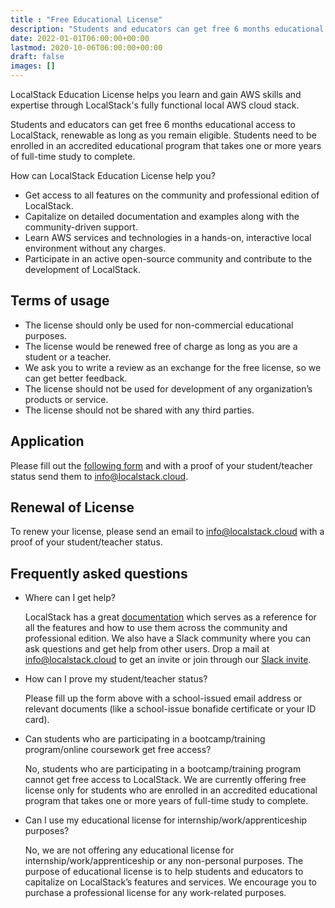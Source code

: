 ```yaml
---
title : "Free Educational License"
description: "Students and educators can get free 6 months educational access to LocalStack, renewable as long as you remain eligible."
date: 2022-01-01T06:00:00+00:00
lastmod: 2020-10-06T06:00:00+00:00
draft: false
images: []
---
```


LocalStack Education License helps you learn and gain AWS skills and expertise through LocalStack's fully functional local AWS cloud stack.

Students and educators can get free 6 months educational access to LocalStack, renewable as long as you remain eligible. Students need to be enrolled in an accredited educational program that takes one or more years of full-time study to complete.

How can LocalStack Education License help you?

- Get access to all features on the community and professional edition of LocalStack.
- Capitalize on detailed documentation and examples along with the community-driven support.
- Learn AWS services and technologies in a hands-on, interactive local environment without any charges.
- Participate in an active open-source community and contribute to the development of LocalStack.

## Terms of usage

- The license should only be used for non-commercial educational purposes.
- The license would be renewed free of charge as long as you are a student or a teacher.
- We ask you to write a review as an exchange for the free license, so we can get better feedback.
- The license should not be used for development of any organization’s products or service.
- The license should not be shared with any third parties.

## Application

Please fill out the [following form](free-educational-license-application-localstack.docx) and with a proof of your student/teacher status send them to [info@localstack.cloud](mailto:info@localstack.cloud).

## Renewal of License

To renew your license, please send an email to [info@localstack.cloud](mailto:info@localstack.cloud) with a proof of your student/teacher status.

## Frequently asked questions

- Where can I get help?

  LocalStack has a great [documentation](https://docs.localstack.cloud/overview/) which serves as a reference for all the features and how to use them across the community and professional edition. We also have a Slack community where you can ask questions and get help from other users. Drop a mail at [info@localstack.cloud](mailto:info@localstack.cloud) to get an invite or join through our [Slack invite](http://slack.localstack.cloud/).

- How can I prove my student/teacher status?

  Please fill up the form above with a school-issued email address or relevant documents (like a school-issue bonafide certificate or your ID card).

- Can students who are participating in a bootcamp/training program/online coursework get free access?

  No, students who are participating in a bootcamp/training program cannot get free access to LocalStack. We are currently offering free license only for students who are enrolled in an accredited educational program that takes one or more years of full-time study to complete.

- Can I use my educational license for internship/work/apprenticeship purposes?

  No, we are not offering any educational license for internship/work/apprenticeship or any non-personal purposes. The purpose of educational license is to help students and educators to capitalize on LocalStack’s features and services. We encourage you to purchase a professional license for any work-related purposes.
